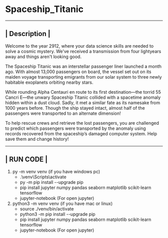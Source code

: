 # Spaceship_Titanic

--------------------------------------------------------------------------
|                              Description                               |
--------------------------------------------------------------------------

Welcome to the year 2912, where your data science skills are needed to solve a cosmic mystery. We've received a transmission from four lightyears away and things aren't looking good.

The Spaceship Titanic was an interstellar passenger liner launched a month ago. With almost 13,000 passengers on board, the vessel set out on its maiden voyage transporting emigrants from our solar system to three newly habitable exoplanets orbiting nearby stars.

While rounding Alpha Centauri en route to its first destination—the torrid 55 Cancri E—the unwary Spaceship Titanic collided with a spacetime anomaly hidden within a dust cloud. Sadly, it met a similar fate as its namesake from 1000 years before. Though the ship stayed intact, almost half of the passengers were transported to an alternate dimension!

To help rescue crews and retrieve the lost passengers, you are challenged to predict which passengers were transported by the anomaly using records recovered from the spaceship’s damaged computer system.
Help save them and change history!



--------------------------------------------------------------------------
|                               RUN CODE                                 |
--------------------------------------------------------------------------

1. py -m venv venv (if you have windows pc)
   - .\venv\Scripts\activate
   - py -m pip install --upgrade pip
   - pip install jupyter numpy pandas seaborn matplotlib scikit-learn tensorflow
   - jupyter-notebook (For open jupyter)
2. python3 -m venv venv (if you have mac or linux)
   - source ./venv/bin/activate
   - python3 -m pip install --upgrade pip
   - pip install jupyter numpy pandas seaborn matplotlib scikit-learn tensorflow
   - jupyter-notebook (For open jupyter)
